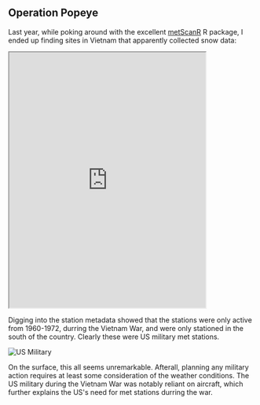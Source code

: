 ## Operation Popeye

Last year, while poking around with the excellent [metScanR](https://jaroberti.github.io/metScanR/) R package, I ended up finding sites in Vietnam that apparently collected snow data:

<iframe src="https://github.com/rhlee12/rhlee12.github.io/raw/master/documents/vietnam.html" width="400" height="520"></iframe> 


Digging into the station metadata showed that the stations were only active from 1960-1972, durring the Vietnam War, and were only stationed in the south of the country. Clearly these were US military met stations.

![US Military ](https://raw.githubusercontent.com/rhlee12/rhlee12.github.io/master/images/Vietnam_loop.gif)

On the surface, this all seems unremarkable. Afterall, planning any military action requires at least some consideration of the weather conditions. The US military during the Vietnam War was notably reliant on aircraft, which further explains the US's need for met stations durring the war. 

